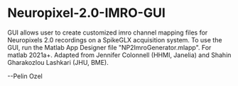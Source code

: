 # Neuropixel-2.0-IMRO-GUI
GUI allows user to create customized imro channel mapping files for Neuropixels 2.0 recordings on a SpikeGLX acquisition system. To use the GUI, run the Matlab App Designer file "NP2ImroGenerator.mlapp". For matlab 2021a+. Adapted from Jennifer Colonnell (HHMI, Janelia) and Shahin Gharakozlou Lashkari (JHU, BME).

--Pelin Ozel
